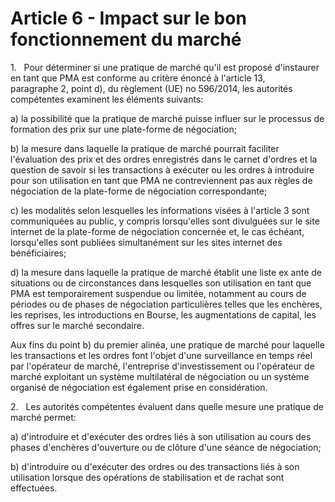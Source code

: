 # Article 6 - Impact sur le bon fonctionnement du marché


1.   Pour déterminer si une pratique de marché qu'il est proposé d'instaurer en tant que PMA est conforme au critère énoncé à l'article 13, paragraphe 2, point d), du règlement (UE) no 596/2014, les autorités compétentes examinent les éléments suivants:

a) la possibilité que la pratique de marché puisse influer sur le processus de formation des prix sur une plate-forme de négociation;

b) la mesure dans laquelle la pratique de marché pourrait faciliter l'évaluation des prix et des ordres enregistrés dans le carnet d'ordres et la question de savoir si les transactions à exécuter ou les ordres à introduire pour son utilisation en tant que PMA ne contreviennent pas aux règles de négociation de la plate-forme de négociation correspondante;

c) les modalités selon lesquelles les informations visées à l'article 3 sont communiquées au public, y compris lorsqu'elles sont divulguées sur le site internet de la plate-forme de négociation concernée et, le cas échéant, lorsqu'elles sont publiées simultanément sur les sites internet des bénéficiaires;

d) la mesure dans laquelle la pratique de marché établit une liste ex ante de situations ou de circonstances dans lesquelles son utilisation en tant que PMA est temporairement suspendue ou limitée, notamment au cours de périodes ou de phases de négociation particulières telles que les enchères, les reprises, les introductions en Bourse, les augmentations de capital, les offres sur le marché secondaire.

Aux fins du point b) du premier alinéa, une pratique de marché pour laquelle les transactions et les ordres font l'objet d'une surveillance en temps réel par l'opérateur de marché, l'entreprise d'investissement ou l'opérateur de marché exploitant un système multilatéral de négociation ou un système organisé de négociation est également prise en considération.

2.   Les autorités compétentes évaluent dans quelle mesure une pratique de marché permet:

a) d'introduire et d'exécuter des ordres liés à son utilisation au cours des phases d'enchères d'ouverture ou de clôture d'une séance de négociation;

b) d'introduire ou d'exécuter des ordres ou des transactions liés à son utilisation lorsque des opérations de stabilisation et de rachat sont effectuées.
